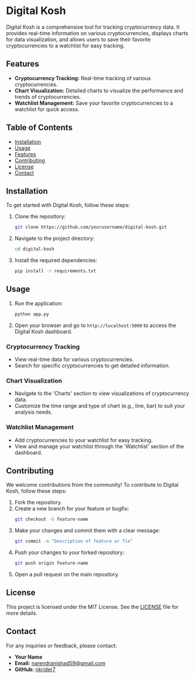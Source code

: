 # Digital Kosh

Digital Kosh is a comprehensive tool for tracking cryptocurrency data. It provides real-time information on various cryptocurrencies, displays charts for data visualization, and allows users to save their favorite cryptocurrencies to a watchlist for easy tracking.

## Features

- **Cryptocurrency Tracking:** Real-time tracking of various cryptocurrencies.
- **Chart Visualization:** Detailed charts to visualize the performance and trends of cryptocurrencies.
- **Watchlist Management:** Save your favorite cryptocurrencies to a watchlist for quick access.

## Table of Contents

- [Installation](#installation)
- [Usage](#usage)
- [Features](#features)
- [Contributing](#contributing)
- [License](#license)
- [Contact](#contact)

## Installation

To get started with Digital Kosh, follow these steps:

1. Clone the repository:
    ```bash
    git clone https://github.com/yourusername/digital-kosh.git
    ```

2. Navigate to the project directory:
    ```bash
    cd digital-kosh
    ```

3. Install the required dependencies:
    ```bash
    pip install -r requirements.txt
    ```

## Usage

1. Run the application:
    ```bash
    python app.py
    ```

2. Open your browser and go to `http://localhost:5000` to access the Digital Kosh dashboard.

### Cryptocurrency Tracking

- View real-time data for various cryptocurrencies.
- Search for specific cryptocurrencies to get detailed information.

### Chart Visualization

- Navigate to the 'Charts' section to view visualizations of cryptocurrency data.
- Customize the time range and type of chart (e.g., line, bar) to suit your analysis needs.

### Watchlist Management

- Add cryptocurrencies to your watchlist for easy tracking.
- View and manage your watchlist through the 'Watchlist' section of the dashboard.

## Contributing

We welcome contributions from the community! To contribute to Digital Kosh, follow these steps:

1. Fork the repository.
2. Create a new branch for your feature or bugfix:
    ```bash
    git checkout -b feature-name
    ```
3. Make your changes and commit them with a clear message:
    ```bash
    git commit -m "Description of feature or fix"
    ```
4. Push your changes to your forked repository:
    ```bash
    git push origin feature-name
    ```
5. Open a pull request on the main repository.

## License

This project is licensed under the MIT License. See the [LICENSE](LICENSE) file for more details.

## Contact

For any inquiries or feedback, please contact:

- **Your Name**
- **Email:** narendranishad59@gmail.com
- **GitHub:** [nkrider7](https://github.com/nkrider7)
